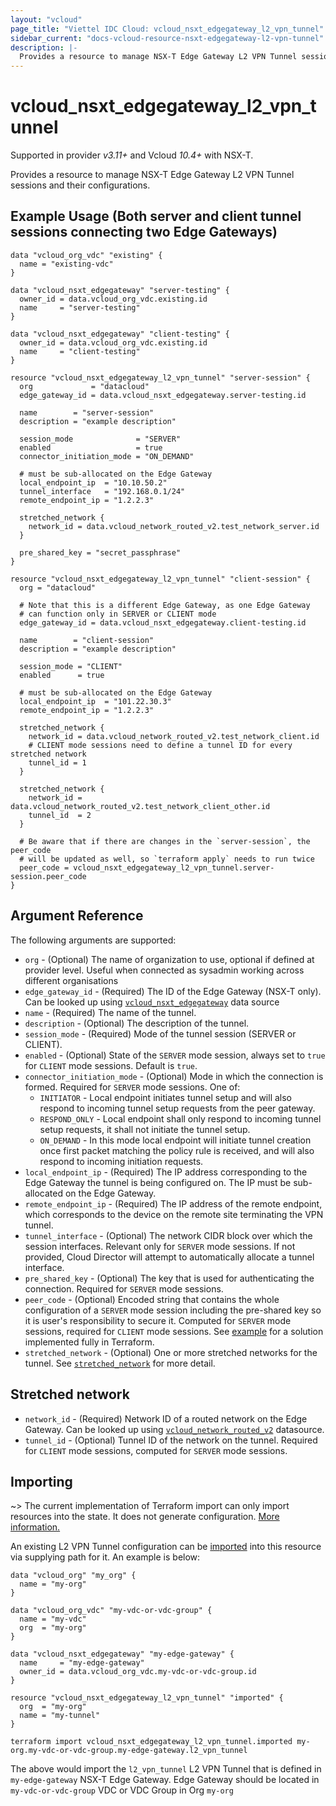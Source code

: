 ```yaml
---
layout: "vcloud"
page_title: "Viettel IDC Cloud: vcloud_nsxt_edgegateway_l2_vpn_tunnel"
sidebar_current: "docs-vcloud-resource-nsxt-edgegateway-l2-vpn-tunnel"
description: |-
  Provides a resource to manage NSX-T Edge Gateway L2 VPN Tunnel sessions and their configurations.
---
```


# vcloud\_nsxt\_edgegateway\_l2\_vpn\_tunnel

Supported in provider *v3.11+* and Vcloud *10.4+* with NSX-T.

Provides a resource to manage NSX-T Edge Gateway L2 VPN Tunnel sessions and their configurations.
<a id="example-usage"></a>
## Example Usage (Both server and client tunnel sessions connecting two Edge Gateways)

```hcl
data "vcloud_org_vdc" "existing" {
  name = "existing-vdc"
}

data "vcloud_nsxt_edgegateway" "server-testing" {
  owner_id = data.vcloud_org_vdc.existing.id
  name     = "server-testing"
}

data "vcloud_nsxt_edgegateway" "client-testing" {
  owner_id = data.vcloud_org_vdc.existing.id
  name     = "client-testing"
}

resource "vcloud_nsxt_edgegateway_l2_vpn_tunnel" "server-session" {
  org             = "datacloud"
  edge_gateway_id = data.vcloud_nsxt_edgegateway.server-testing.id

  name        = "server-session"
  description = "example description"

  session_mode              = "SERVER"
  enabled                   = true
  connector_initiation_mode = "ON_DEMAND"

  # must be sub-allocated on the Edge Gateway
  local_endpoint_ip  = "10.10.50.2"
  tunnel_interface   = "192.168.0.1/24"
  remote_endpoint_ip = "1.2.2.3"

  stretched_network {
    network_id = data.vcloud_network_routed_v2.test_network_server.id
  }

  pre_shared_key = "secret_passphrase"
}

resource "vcloud_nsxt_edgegateway_l2_vpn_tunnel" "client-session" {
  org = "datacloud"

  # Note that this is a different Edge Gateway, as one Edge Gateway
  # can function only in SERVER or CLIENT mode
  edge_gateway_id = data.vcloud_nsxt_edgegateway.client-testing.id

  name        = "client-session"
  description = "example description"

  session_mode = "CLIENT"
  enabled      = true

  # must be sub-allocated on the Edge Gateway
  local_endpoint_ip  = "101.22.30.3"
  remote_endpoint_ip = "1.2.2.3"

  stretched_network {
    network_id = data.vcloud_network_routed_v2.test_network_client.id
    # CLIENT mode sessions need to define a tunnel ID for every stretched network
    tunnel_id = 1
  }

  stretched_network {
    network_id = data.vcloud_network_routed_v2.test_network_client_other.id
    tunnel_id  = 2
  }

  # Be aware that if there are changes in the `server-session`, the peer_code
  # will be updated as well, so `terraform apply` needs to run twice
  peer_code = vcloud_nsxt_edgegateway_l2_vpn_tunnel.server-session.peer_code
}
```

## Argument Reference

The following arguments are supported:

* `org` - (Optional) The name of organization to use, optional if defined at 
  provider level. Useful when connected as sysadmin working across different organisations
* `edge_gateway_id` - (Required) The ID of the Edge Gateway (NSX-T only). 
  Can be looked up using [`vcloud_nsxt_edgegateway`](/providers/vmware/vcloud/latest/docs/data-sources/nsxt_edgegateway) data source
* `name` - (Required) The name of the tunnel.
* `description` - (Optional) The description of the tunnel.
* `session_mode` - (Required) Mode of the tunnel session (SERVER or CLIENT).
* `enabled` - (Optional) State of the `SERVER` mode session, always set to `true` for `CLIENT` 
  mode sessions. Default is `true`.
* `connector_initiation_mode` - (Optional) Mode in which the connection is formed. 
  Required for `SERVER` mode sessions. One of:
	* `INITIATOR` - Local endpoint initiates tunnel setup and will also respond to 
  incoming tunnel setup requests from the peer gateway.
	* `RESPOND_ONLY` - Local endpoint shall only respond to incoming tunnel setup 
  requests, it shall not initiate the tunnel setup.
	* `ON_DEMAND` - In this mode local endpoint will initiate tunnel creation once 
  first packet matching the policy rule is received, and will also respond to 
  incoming initiation requests.
* `local_endpoint_ip` - (Required) The IP address corresponding to the Edge 
  Gateway the tunnel is being configured on. The IP must be sub-allocated 
  on the Edge Gateway.
* `remote_endpoint_ip` - (Required) The IP address of the remote endpoint, which 
corresponds to the device on the remote site terminating the VPN tunnel.
* `tunnel_interface` - (Optional) The network CIDR block over which the session 
  interfaces. Relevant only for `SERVER` mode sessions. If not provided, Cloud 
  Director will attempt to automatically allocate a tunnel interface.
* `pre_shared_key` - (Optional) The key that is used for authenticating the 
  connection. Required for `SERVER` mode sessions.
* `peer_code` - (Optional) Encoded string that contains the whole configuration 
  of a `SERVER` mode session including the pre-shared key so it is user's 
  responsibility to secure it. Computed for `SERVER` mode sessions, required for 
  `CLIENT` mode sessions. See [example](#example-usage) 
  for a solution implemented fully in Terraform.
* `stretched_network` - (Optional) One or more stretched networks for the tunnel. 
  See [`stretched_network`](#stretched-network) for more detail.

## Stretched network

* `network_id` - (Required) Network ID of a routed network on the Edge Gateway. 
  Can be looked up using [`vcloud_network_routed_v2`](/providers/vmware/vcloud/latest/docs/data-sources/network_routed_v2) 
  datasource.
* `tunnel_id` - (Optional) Tunnel ID of the network on the tunnel. Required for 
  `CLIENT` mode sessions, computed for `SERVER` mode sessions.

## Importing

~> The current implementation of Terraform import can only import resources into the state.
It does not generate configuration. [More information.](https://www.terraform.io/docs/import/)

An existing L2 VPN Tunnel configuration can be [imported][docs-import] into this resource
via supplying path for it. An example is below:

```hcl
data "vcloud_org" "my_org" {
  name = "my-org"
}

data "vcloud_org_vdc" "my-vdc-or-vdc-group" {
  name = "my-vdc"
  org  = "my-org"
}

data "vcloud_nsxt_edgegateway" "my-edge-gateway" {
  name     = "my-edge-gateway"
  owner_id = data.vcloud_org_vdc.my-vdc-or-vdc-group.id
}

resource "vcloud_nsxt_edgegateway_l2_vpn_tunnel" "imported" {
  org  = "my-org"
  name = "my-tunnel"
}
```

```
terraform import vcloud_nsxt_edgegateway_l2_vpn_tunnel.imported my-org.my-vdc-or-vdc-group.my-edge-gateway.l2_vpn_tunnel
```

The above would import the `l2_vpn_tunnel` L2 VPN Tunnel that is defined in
`my-edge-gateway` NSX-T Edge Gateway. Edge Gateway should be located in `my-vdc-or-vdc-group` VDC or
VDC Group in Org `my-org`

[docs-import]: https://www.terraform.io/docs/import/
